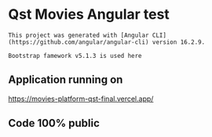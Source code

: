 # Qst Movies Angular test

    This project was generated with [Angular CLI](https://github.com/angular/angular-cli) version 16.2.9.

    Bootstrap famework v5.1.3 is used here

## Application running on

https://movies-platform-qst-final.vercel.app/ 

## Code 100% public

